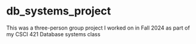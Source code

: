 # db_systems_project
This was a three-person group project I worked on in Fall 2024 as part of my CSCI 421 Database systems class
